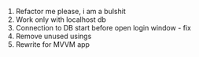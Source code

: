 1. Refactor me please, i am a bulshit
2. Work only with localhost db
3. Connection to DB start before open login window - fix 
4. Remove unused usings
5. Rewrite for MVVM app
